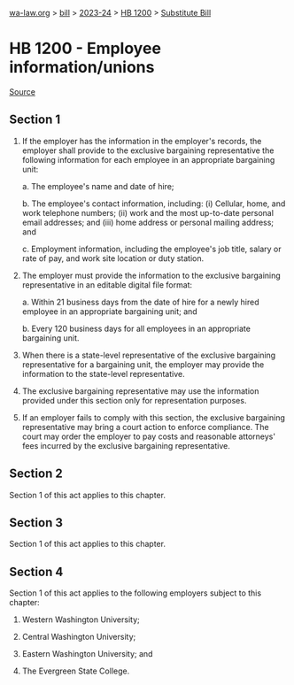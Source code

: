 [wa-law.org](/) > [bill](/bill/) > [2023-24](/bill/2023-24/) > [HB 1200](/bill/2023-24/hb/1200/) > [Substitute Bill](/bill/2023-24/hb/1200/S/)

# HB 1200 - Employee information/unions

[Source](http://lawfilesext.leg.wa.gov/biennium/2023-24/Pdf/Bills/House%20Bills/1200-S.pdf)

## Section 1
1. If the employer has the information in the employer's records, the employer shall provide to the exclusive bargaining representative the following information for each employee in an appropriate bargaining unit:

    a. The employee's name and date of hire;

    b. The employee's contact information, including: (i) Cellular, home, and work telephone numbers; (ii) work and the most up-to-date personal email addresses; and (iii) home address or personal mailing address; and

    c. Employment information, including the employee's job title, salary or rate of pay, and work site location or duty station.

2. The employer must provide the information to the exclusive bargaining representative in an editable digital file format:

    a. Within 21 business days from the date of hire for a newly hired employee in an appropriate bargaining unit; and

    b. Every 120 business days for all employees in an appropriate bargaining unit.

3. When there is a state-level representative of the exclusive bargaining representative for a bargaining unit, the employer may provide the information to the state-level representative.

4. The exclusive bargaining representative may use the information provided under this section only for representation purposes.

5. If an employer fails to comply with this section, the exclusive bargaining representative may bring a court action to enforce compliance. The court may order the employer to pay costs and reasonable attorneys' fees incurred by the exclusive bargaining representative.

## Section 2
Section 1 of this act applies to this chapter.

## Section 3
Section 1 of this act applies to this chapter.

## Section 4
Section 1 of this act applies to the following employers subject to this chapter:

1. Western Washington University;

2. Central Washington University;

3. Eastern Washington University; and

4. The Evergreen State College.
